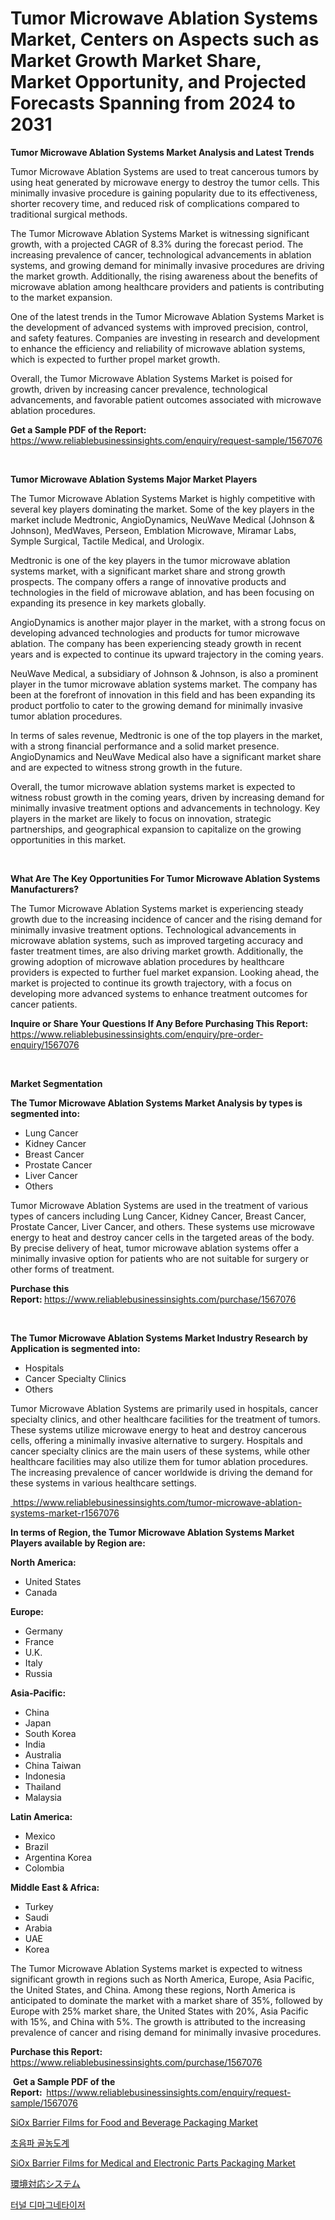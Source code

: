 <p><h1>Tumor Microwave Ablation Systems Market, Centers on Aspects such as Market Growth Market Share, Market Opportunity, and Projected Forecasts Spanning from 2024 to 2031</h1></p><p><strong>Tumor Microwave Ablation Systems Market Analysis and Latest Trends</strong></p>
<p><p>Tumor Microwave Ablation Systems are used to treat cancerous tumors by using heat generated by microwave energy to destroy the tumor cells. This minimally invasive procedure is gaining popularity due to its effectiveness, shorter recovery time, and reduced risk of complications compared to traditional surgical methods.</p><p>The Tumor Microwave Ablation Systems Market is witnessing significant growth, with a projected CAGR of 8.3% during the forecast period. The increasing prevalence of cancer, technological advancements in ablation systems, and growing demand for minimally invasive procedures are driving the market growth. Additionally, the rising awareness about the benefits of microwave ablation among healthcare providers and patients is contributing to the market expansion.</p><p>One of the latest trends in the Tumor Microwave Ablation Systems Market is the development of advanced systems with improved precision, control, and safety features. Companies are investing in research and development to enhance the efficiency and reliability of microwave ablation systems, which is expected to further propel market growth.</p><p>Overall, the Tumor Microwave Ablation Systems Market is poised for growth, driven by increasing cancer prevalence, technological advancements, and favorable patient outcomes associated with microwave ablation procedures.</p></p>
<p><strong>Get a Sample PDF of the Report:&nbsp;</strong> <a href="https://www.reliablebusinessinsights.com/enquiry/request-sample/1567076">https://www.reliablebusinessinsights.com/enquiry/request-sample/1567076</a></p>
<p>&nbsp;</p>
<p><strong>Tumor Microwave Ablation Systems Major Market Players</strong></p>
<p><p>The Tumor Microwave Ablation Systems Market is highly competitive with several key players dominating the market. Some of the key players in the market include Medtronic, AngioDynamics, NeuWave Medical (Johnson & Johnson), MedWaves, Perseon, Emblation Microwave, Miramar Labs, Symple Surgical, Tactile Medical, and Urologix.</p><p>Medtronic is one of the key players in the tumor microwave ablation systems market, with a significant market share and strong growth prospects. The company offers a range of innovative products and technologies in the field of microwave ablation, and has been focusing on expanding its presence in key markets globally.</p><p>AngioDynamics is another major player in the market, with a strong focus on developing advanced technologies and products for tumor microwave ablation. The company has been experiencing steady growth in recent years and is expected to continue its upward trajectory in the coming years.</p><p>NeuWave Medical, a subsidiary of Johnson & Johnson, is also a prominent player in the tumor microwave ablation systems market. The company has been at the forefront of innovation in this field and has been expanding its product portfolio to cater to the growing demand for minimally invasive tumor ablation procedures.</p><p>In terms of sales revenue, Medtronic is one of the top players in the market, with a strong financial performance and a solid market presence. AngioDynamics and NeuWave Medical also have a significant market share and are expected to witness strong growth in the future.</p><p>Overall, the tumor microwave ablation systems market is expected to witness robust growth in the coming years, driven by increasing demand for minimally invasive treatment options and advancements in technology. Key players in the market are likely to focus on innovation, strategic partnerships, and geographical expansion to capitalize on the growing opportunities in this market.</p></p>
<p>&nbsp;</p>
<p><strong>What Are The Key Opportunities For Tumor Microwave Ablation Systems Manufacturers?</strong></p>
<p><p>The Tumor Microwave Ablation Systems market is experiencing steady growth due to the increasing incidence of cancer and the rising demand for minimally invasive treatment options. Technological advancements in microwave ablation systems, such as improved targeting accuracy and faster treatment times, are also driving market growth. Additionally, the growing adoption of microwave ablation procedures by healthcare providers is expected to further fuel market expansion. Looking ahead, the market is projected to continue its growth trajectory, with a focus on developing more advanced systems to enhance treatment outcomes for cancer patients.</p></p>
<p><strong>Inquire or Share Your Questions If Any Before Purchasing This Report:</strong> <a href="https://www.reliablebusinessinsights.com/enquiry/pre-order-enquiry/1567076">https://www.reliablebusinessinsights.com/enquiry/pre-order-enquiry/1567076</a></p>
<p>&nbsp;</p>
<p><strong>Market Segmentation</strong></p>
<p><strong>The Tumor Microwave Ablation Systems Market Analysis by types is segmented into:</strong></p>
<p><ul><li>Lung Cancer</li><li>Kidney Cancer</li><li>Breast Cancer</li><li>Prostate Cancer</li><li>Liver Cancer</li><li>Others</li></ul></p>
<p><p>Tumor Microwave Ablation Systems are used in the treatment of various types of cancers including Lung Cancer, Kidney Cancer, Breast Cancer, Prostate Cancer, Liver Cancer, and others. These systems use microwave energy to heat and destroy cancer cells in the targeted areas of the body. By precise delivery of heat, tumor microwave ablation systems offer a minimally invasive option for patients who are not suitable for surgery or other forms of treatment.</p></p>
<p><strong>Purchase this Report:&nbsp;</strong><a href="https://www.reliablebusinessinsights.com/purchase/1567076">https://www.reliablebusinessinsights.com/purchase/1567076</a></p>
<p>&nbsp;</p>
<p><strong>The Tumor Microwave Ablation Systems Market Industry Research by Application is segmented into:</strong></p>
<p><ul><li>Hospitals</li><li>Cancer Specialty Clinics</li><li>Others</li></ul></p>
<p><p>Tumor Microwave Ablation Systems are primarily used in hospitals, cancer specialty clinics, and other healthcare facilities for the treatment of tumors. These systems utilize microwave energy to heat and destroy cancerous cells, offering a minimally invasive alternative to surgery. Hospitals and cancer specialty clinics are the main users of these systems, while other healthcare facilities may also utilize them for tumor ablation procedures. The increasing prevalence of cancer worldwide is driving the demand for these systems in various healthcare settings.</p></p>
<p><a href="https://www.reliablebusinessinsights.com/tumor-microwave-ablation-systems-market-r1567076">&nbsp;https://www.reliablebusinessinsights.com/tumor-microwave-ablation-systems-market-r1567076</a></p>
<p><strong>In terms of Region, the Tumor Microwave Ablation Systems Market Players available by Region are:</strong></p>
<p>
    <p> <strong> North America: </strong>
        <ul>
            <li>United States</li>
            <li>Canada</li>
        </ul>
        </p> 
    <p> <strong> Europe: </strong>
        <ul>
            <li>Germany</li>
            <li>France</li>
            <li>U.K.</li>
            <li>Italy</li>
            <li>Russia</li>
        </ul>
        </p> 
    <p> <strong> Asia-Pacific: </strong>
        <ul>
            <li>China</li>
            <li>Japan</li>
            <li>South Korea</li>
            <li>India</li>
            <li>Australia</li>
            <li>China Taiwan</li>
            <li>Indonesia</li>
            <li>Thailand</li>
            <li>Malaysia</li>
        </ul>
        </p> 
    <p> <strong> Latin America: </strong>
        <ul>
            <li>Mexico</li>
            <li>Brazil</li>
            <li>Argentina Korea</li>
            <li>Colombia</li>
        </ul>
        </p> 
    <p> <strong> Middle East & Africa: </strong>
        <ul>
            <li>Turkey</li>
            <li>Saudi</li>
            <li>Arabia</li>
            <li>UAE</li>
            <li>Korea</li>
        </ul>
    </p>
    </p>
<p><p>The Tumor Microwave Ablation Systems market is expected to witness significant growth in regions such as North America, Europe, Asia Pacific, the United States, and China. Among these regions, North America is anticipated to dominate the market with a market share of 35%, followed by Europe with 25% market share, the United States with 20%, Asia Pacific with 15%, and China with 5%. The growth is attributed to the increasing prevalence of cancer and rising demand for minimally invasive procedures.</p></p>
<p><strong>Purchase this Report: </strong><a href="https://www.reliablebusinessinsights.com/purchase/1567076">https://www.reliablebusinessinsights.com/purchase/1567076</a></p>
<p>&nbsp;<strong>Get a Sample PDF of the Report:&nbsp;&nbsp;</strong><a href="https://www.reliablebusinessinsights.com/enquiry/request-sample/1567076">https://www.reliablebusinessinsights.com/enquiry/request-sample/1567076</a></p>
<p><strong></strong></p>
<p><p><a href="https://github.com/HenrietteMills1/Market-Research-Report-List-1/blob/main/siox-barrier-films-for-food-and-beverage-packaging-market.md">SiOx Barrier Films for Food and Beverage Packaging Market</a></p><p><a href="https://github.com/OwenHamiytll568745/Market-Research-Report-List-1/blob/main/972079684757.md">초음파 골농도계</a></p><p><a href="https://github.com/JameTravis/Market-Research-Report-List-5/blob/main/siox-barrier-films-for-medical-and-electronic-parts-packaging-market.md">SiOx Barrier Films for Medical and Electronic Parts Packaging Market</a></p><p><a href="https://github.com/Sophiaard2003/Market-Research-Report-List-1/blob/main/996094391357.md">環境対応システム</a></p><p><a href="https://github.com/vdhdwjyp90142/Market-Research-Report-List-2/blob/main/506342484756.md">터널 디마그네타이저</a></p></p>